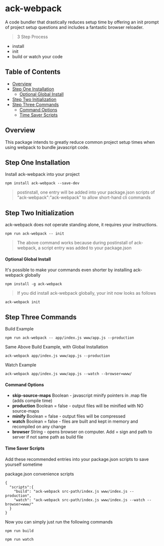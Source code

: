 # ack-webpack
A code bundler that drastically reduces setup time by offering an init prompt of project setup questions and includes a fantastic browser reloader.

> 3 Step Process
- install
- init
- build or watch your code

## Table of Contents

- [Overview](#overview)
- [Step One Installation](#step-one-installation)
  - [Optional Global Install](#optional-global-install)
- [Step Two Initialization](#step-two-initialization)
- [Step Three Commands](#step-three-commands)
  - [Command Options](#command-options)
  - [Time Saver Scripts](#time-saver-scripts)

## Overview
This package intends to greatly reduce common project setup times when using webpack to bundle javascript code.

## Step One Installation
Install ack-webpack into your project

```
npm install ack-webpack --save-dev
```
> postinstall, one entry will be added into your package.json scripts of "ack-webpack":"ack-webpack" to allow short-hand cli commands

## Step Two Initialization
ack-webpack does not operate standing alone, it requires your instructions.

```
npm run ack-webpack -- init
```
> The above command works because during postinstall of ack-webpack, a script entry was added to your package.json

#### Optional Global Install
It's possible to make your commands even shorter by installing ack-webpack globally

```
npm install -g ack-webpack
```
> If you did install ack-webpack globally, your init now looks as follows
```
ack-webpack init
```

## Step Three Commands

Build Example
```
npm run ack-webpack -- app/index.js www/app.js --production
```

Same Above Build Example, with Global Installation
```
ack-webpack app/index.js www/app.js --production
```

Watch Example
```
ack-webpack app/index.js www/app.js --watch --browser=www/
```

#### Command Options

- **skip-source-maps** Boolean - javascript minify pointers in .map file (adds compile time)
- **production** Boolean = false - output files will be minified with NO source-maps
- **minify** Boolean = false - output files will be compressed
- **watch** Boolean = false - files are built and kept in memory and recompiled on any change
- **browser** String - opens browser on computer. Add = sign and path to server if not same path as build file


#### Time Saver Scripts
Add these recommended entries into your package.json scripts to save yourself sometime

package.json convenience scripts
```
{
  "scripts":{
    "build": "ack-webpack src-path/index.js www/index.js --production",
    "watch": "ack-webpack src-path/index.js www/index.js --watch --browser=www/"
  }
}
```

Now you can simply just run the following commands
```
npm run build
```
```
npm run watch
```
